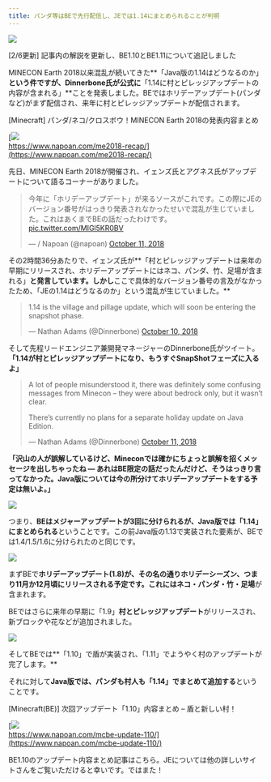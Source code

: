 ```yaml
---
title: パンダ等はBEで先行配信し、JEでは1.14にまとめられることが判明
---
```


![](https://cdn-ak.f.st-hatena.com/images/fotolife/s/sasigume/20210208/20210208104943.png)

\[2/6更新\] 記事内の解説を更新し、BE1.10とBE1.11について追記しました

MINECON Earth 2018以来混乱が続いてきた**「Java版の1.14はどうなるのか」**という件ですが、Dinnerbone氏が公式に**「1.14に村とピレッジアップデートの内容が含まれる」**ことを発表しました。BEではホリデーアップデート(パンダなど)がまず配信され、来年に村とピレッジアップデートが配信されます。

\[Minecraft\] パンダ/ネコ/クロスボウ！MINECON Earth 2018の発表内容まとめ

[![](https://cdn-ak.f.st-hatena.com/images/fotolife/s/sasigume/20210208/20210208121658.png)  
https://www.napoan.com/me2018-recap/](https://www.napoan.com/me2018-recap/)

先日、MINECON Earth 2018が開催され、イェンズ氏とアグネス氏がアップデートについて語るコーナーがありました。

> 今年に「ホリデーアップデート」が来るソースがこれです。この際にJEのバージョン番号がはっきり発表されなかったせいで混乱が生じていました。これはあくまでBEの話だったわけです。 [pic.twitter.com/MIGl5KR0BV](https://t.co/MIGl5KR0BV)
> 
> — / Napoan (@napoan) [October 11, 2018](https://twitter.com/napoan/status/1050351405091807232?ref_src=twsrc%5Etfw)

その2時間36分あたりで、イェンズ氏が**「村とピレッジアップデートは来年の早期にリリースされ、ホリデーアップデートにはネコ、パンダ、竹、足場が含まれる」**と発言しています。しかし**ここで具体的なバージョン番号の言及がなかったため、「JEの1.14はどうなるのか」という混乱が生じていました。**

> 1.14 is the village and pillage update, which will soon be entering the snapshot phase.
> 
> — Nathan Adams (@Dinnerbone) [October 10, 2018](https://twitter.com/Dinnerbone/status/1050113141747720192?ref_src=twsrc%5Etfw)

そして先程リードエンジニア兼開発マネージャーのDinnerbone氏がツイート。**「1.14が村とピレッジアップデートになり、もうすぐSnapShotフェーズに入るよ」**

> A lot of people misunderstood it, there was definitely some confusing messages from Minecon – they were about bedrock only, but it wasn’t clear.
> 
> There’s currently no plans for a separate holiday update on Java Edition.
> 
> — Nathan Adams (@Dinnerbone) [October 11, 2018](https://twitter.com/Dinnerbone/status/1050377052162011136?ref_src=twsrc%5Etfw)

**「沢山の人が誤解しているけど、Mineconでは確かにちょっと誤解を招くメッセージを出しちゃったね ― あれはBE限定の話だったんだけど、そうはっきり言ってなかった。Java版については今の所分けてホリデーアップデートをする予定は無いよ。」**

![](https://cdn-ak.f.st-hatena.com/images/fotolife/s/sasigume/20210208/20210208103702.png)

つまり、**BEはメジャーアップデートが3回に分けられるが、Java版では「1.14」にまとめられる**ということです。この前Java版の1.13で実装された要素が、BEでは1.4/1.5/1.6に分けられたのと同じです。

![](https://cdn-ak.f.st-hatena.com/images/fotolife/s/sasigume/20210208/20210208111438.png)

まずBEで**ホリデーアップデート(1.8)**が、その名の通りホリデーシーズン、つまり11月か12月頃にリリースされる予定です。これには**ネコ・パンダ・竹・足場**が含まれます。

BEではさらに来年の早期に「1.9」**村とピレッジアップデート**がリリースされ、新ブロックや花などが追加されました。

![](https://cdn-ak.f.st-hatena.com/images/fotolife/s/sasigume/20210208/20210208115634.png)

そしてBEでは**「1.10」で盾が実装され、「1.11」でようやく村のアップデートが完了します。**

それに対して**Java版では、パンダも村人も「1.14」でまとめて追加する**ということです。

\[Minecraft(BE)\] 次回アップデート「1.10」内容まとめ – 盾と新しい村！

[![](https://cdn-ak.f.st-hatena.com/images/fotolife/s/sasigume/20210208/20210208121415.png)  
https://www.napoan.com/mcbe-update-110/](https://www.napoan.com/mcbe-update-110/)

BE1.10のアップデート内容まとめ記事はこちら。JEについては他の詳しいサイトさんをご覧いただけると幸いです。ではまた！
